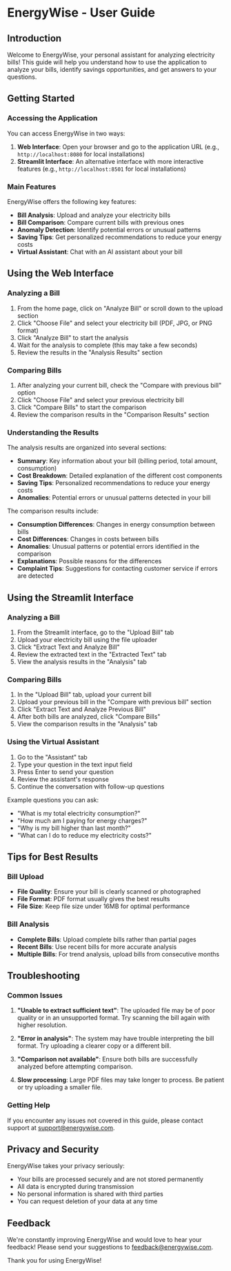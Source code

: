 # EnergyWise - User Guide

## Introduction

Welcome to EnergyWise, your personal assistant for analyzing electricity bills! This guide will help you understand how to use the application to analyze your bills, identify savings opportunities, and get answers to your questions.

## Getting Started

### Accessing the Application

You can access EnergyWise in two ways:

1. **Web Interface**: Open your browser and go to the application URL (e.g., `http://localhost:8080` for local installations)
2. **Streamlit Interface**: An alternative interface with more interactive features (e.g., `http://localhost:8501` for local installations)

### Main Features

EnergyWise offers the following key features:

- **Bill Analysis**: Upload and analyze your electricity bills
- **Bill Comparison**: Compare current bills with previous ones
- **Anomaly Detection**: Identify potential errors or unusual patterns
- **Saving Tips**: Get personalized recommendations to reduce your energy costs
- **Virtual Assistant**: Chat with an AI assistant about your bill

## Using the Web Interface

### Analyzing a Bill

1. From the home page, click on "Analyze Bill" or scroll down to the upload section
2. Click "Choose File" and select your electricity bill (PDF, JPG, or PNG format)
3. Click "Analyze Bill" to start the analysis
4. Wait for the analysis to complete (this may take a few seconds)
5. Review the results in the "Analysis Results" section

### Comparing Bills

1. After analyzing your current bill, check the "Compare with previous bill" option
2. Click "Choose File" and select your previous electricity bill
3. Click "Compare Bills" to start the comparison
4. Review the comparison results in the "Comparison Results" section

### Understanding the Results

The analysis results are organized into several sections:

- **Summary**: Key information about your bill (billing period, total amount, consumption)
- **Cost Breakdown**: Detailed explanation of the different cost components
- **Saving Tips**: Personalized recommendations to reduce your energy costs
- **Anomalies**: Potential errors or unusual patterns detected in your bill

The comparison results include:

- **Consumption Differences**: Changes in energy consumption between bills
- **Cost Differences**: Changes in costs between bills
- **Anomalies**: Unusual patterns or potential errors identified in the comparison
- **Explanations**: Possible reasons for the differences
- **Complaint Tips**: Suggestions for contacting customer service if errors are detected

## Using the Streamlit Interface

### Analyzing a Bill

1. From the Streamlit interface, go to the "Upload Bill" tab
2. Upload your electricity bill using the file uploader
3. Click "Extract Text and Analyze Bill"
4. Review the extracted text in the "Extracted Text" tab
5. View the analysis results in the "Analysis" tab

### Comparing Bills

1. In the "Upload Bill" tab, upload your current bill
2. Upload your previous bill in the "Compare with previous bill" section
3. Click "Extract Text and Analyze Previous Bill"
4. After both bills are analyzed, click "Compare Bills"
5. View the comparison results in the "Analysis" tab

### Using the Virtual Assistant

1. Go to the "Assistant" tab
2. Type your question in the text input field
3. Press Enter to send your question
4. Review the assistant's response
5. Continue the conversation with follow-up questions

Example questions you can ask:
- "What is my total electricity consumption?"
- "How much am I paying for energy charges?"
- "Why is my bill higher than last month?"
- "What can I do to reduce my electricity costs?"

## Tips for Best Results

### Bill Upload

- **File Quality**: Ensure your bill is clearly scanned or photographed
- **File Format**: PDF format usually gives the best results
- **File Size**: Keep file size under 16MB for optimal performance

### Bill Analysis

- **Complete Bills**: Upload complete bills rather than partial pages
- **Recent Bills**: Use recent bills for more accurate analysis
- **Multiple Bills**: For trend analysis, upload bills from consecutive months

## Troubleshooting

### Common Issues

1. **"Unable to extract sufficient text"**: The uploaded file may be of poor quality or in an unsupported format. Try scanning the bill again with higher resolution.

2. **"Error in analysis"**: The system may have trouble interpreting the bill format. Try uploading a clearer copy or a different bill.

3. **"Comparison not available"**: Ensure both bills are successfully analyzed before attempting comparison.

4. **Slow processing**: Large PDF files may take longer to process. Be patient or try uploading a smaller file.

### Getting Help

If you encounter any issues not covered in this guide, please contact support at [support@energywise.com](mailto:support@energywise.com).

## Privacy and Security

EnergyWise takes your privacy seriously:

- Your bills are processed securely and are not stored permanently
- All data is encrypted during transmission
- No personal information is shared with third parties
- You can request deletion of your data at any time

## Feedback

We're constantly improving EnergyWise and would love to hear your feedback! Please send your suggestions to [feedback@energywise.com](mailto:feedback@energywise.com).

Thank you for using EnergyWise!
